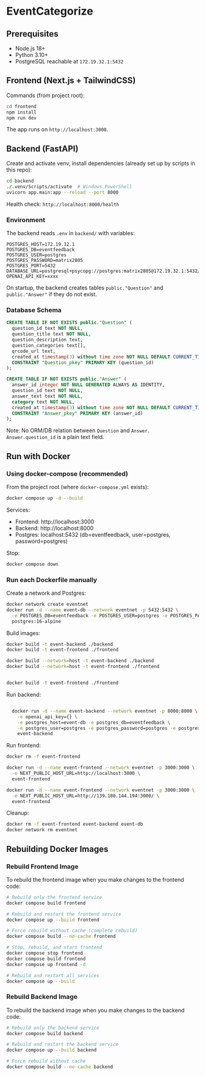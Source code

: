 # EventCategorize

## Prerequisites
- Node.js 18+
- Python 3.10+
- PostgreSQL reachable at `172.19.32.1:5432`

## Frontend (Next.js + TailwindCSS)

Commands (from project root):

```bash
cd frontend
npm install
npm run dev
```

The app runs on `http://localhost:3000`.

## Backend (FastAPI)

Create and activate venv, install dependencies (already set up by scripts in this repo):

```bash
cd backend
./.venv/Scripts/activate  # Windows PowerShell
uvicorn app.main:app --reload --port 8000
```

Health check: `http://localhost:8000/health`

### Environment
The backend reads `.env` in `backend/` with variables:

```
POSTGRES_HOST=172.19.32.1
POSTGRES_DB=eventfeedback
POSTGRES_USER=postgres
POSTGRES_PASSWORD=matrix2805
POSTGRES_PORT=5432
DATABASE_URL=postgresql+psycopg://postgres:matrix2805@172.19.32.1:5432/eventfeedback
OPENAI_API_KEY=xxxx
```

On startup, the backend creates tables `public."Question"` and `public."Answer"` if they do not exist.

### Database Schema

```sql
CREATE TABLE IF NOT EXISTS public."Question" (
  question_id text NOT NULL,
  question_title text NOT NULL,
  question_description text,
  question_categories text[],
  qrcode_url text,
  created_at timestamp(3) without time zone NOT NULL DEFAULT CURRENT_TIMESTAMP,
  CONSTRAINT "Question_pkey" PRIMARY KEY (question_id)
);

CREATE TABLE IF NOT EXISTS public."Answer" (
  answer_id integer NOT NULL GENERATED ALWAYS AS IDENTITY,
  question_id text NOT NULL,
  answer_text text NOT NULL,
  category text NOT NULL,
  created_at timestamp(3) without time zone NOT NULL DEFAULT CURRENT_TIMESTAMP,
  CONSTRAINT "Answer_pkey" PRIMARY KEY (answer_id)
);
```

Note: No ORM/DB relation between `Question` and `Answer`. `Answer.question_id` is a plain text field.

## Run with Docker

### Using docker-compose (recommended)

From the project root (where `docker-compose.yml` exists):

```bash
docker compose up -d --build
```

Services:
- Frontend: http://localhost:3000
- Backend: http://localhost:8000
- Postgres: localhost:5432 (db=eventfeedback, user=postgres, password=postgres)

Stop:

```bash
docker compose down
```

### Run each Dockerfile manually

Create a network and Postgres:

```bash
docker network create eventnet
docker run -d --name event-db --network eventnet -p 5432:5432 \
  -e POSTGRES_DB=eventfeedback -e POSTGRES_USER=postgres -e POSTGRES_PASSWORD=postgres \
  postgres:16-alpine
```

Build images:

```bash
docker build -t event-backend ./backend
docker build -t event-frontend ./frontend

docker build --network=host -t event-backend ./backend
docker build --network=host -t event-frontend ./frontend


docker build -t event-frontend ./frontend

```

Run backend:

```bash

  docker run -d --name event-backend --network eventnet -p 8000:8000 \
    -e openai_api_key={} \
    -e postgres_host=event-db -e postgres_db=eventfeedback \
    -e postgres_user=postgres -e postgres_password=postgres -e postgres_port=5432 \
    event-backend  
```

Run frontend:
```bash
docker rm -f event-frontend
```

```bash
docker run -d --name event-frontend --network eventnet -p 3000:3000 \
  -e NEXT_PUBLIC_HOST_URL=http://localhost:3000 \
  event-frontend

docker run -d --name event-frontend --network eventnet -p 3000:3000 \
  -e NEXT_PUBLIC_HOST_URL=http://139.180.144.194:3000/ \
  event-frontend  
```

Cleanup:

```bash
docker rm -f event-frontend event-backend event-db
docker network rm eventnet
```

## Rebuilding Docker Images

### Rebuild Frontend Image

To rebuild the frontend image when you make changes to the frontend code:

```bash
# Rebuild only the frontend service
docker compose build frontend

# Rebuild and restart the frontend service
docker compose up --build frontend

# Force rebuild without cache (complete rebuild)
docker compose build --no-cache frontend

# Stop, rebuild, and start frontend
docker compose stop frontend
docker compose build frontend
docker compose up frontend -d

# Rebuild and restart all services
docker compose up --build
```

### Rebuild Backend Image

To rebuild the backend image when you make changes to the backend code:

```bash
# Rebuild only the backend service
docker compose build backend

# Rebuild and restart the backend service
docker compose up --build backend

# Force rebuild without cache
docker compose build --no-cache backend
```